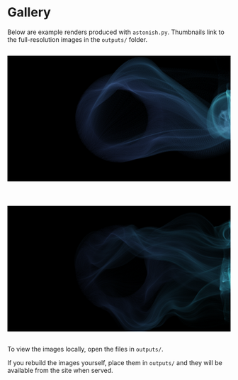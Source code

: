 # Gallery

Below are example renders produced with `astonish.py`. Thumbnails link to the full-resolution images in the `outputs/` folder.

<div style="display:flex;gap:24px;flex-wrap:wrap;">

[![1080p thumbnail](../static/img/astonish_1920x1080_thumb.png)](/outputs/astonish_1920x1080.png)

[![4K thumbnail](../static/img/astonish_3840x2160_thumb.png)](/outputs/astonish_3840x2160.png)

</div>

To view the images locally, open the files in `outputs/`.

If you rebuild the images yourself, place them in `outputs/` and they will be available from the site when served.
